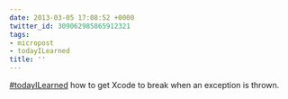 ```yaml
---
date: 2013-03-05 17:08:52 +0000
twitter_id: 309062985865912321
tags:
- micropost
- todayILearned
title: ''
---
```


[#todayILearned](https://twitter.com/hashtag/todayILearned) how to get Xcode to break when an exception is thrown.
